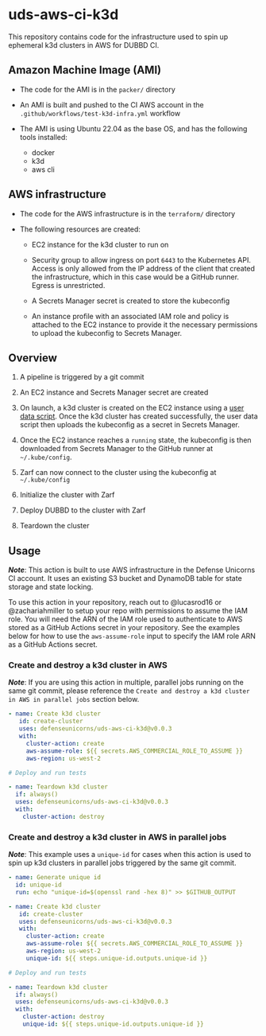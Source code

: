 # uds-aws-ci-k3d

This repository contains code for the infrastructure used to spin up ephemeral k3d clusters in AWS for DUBBD CI.

## Amazon Machine Image (AMI)

- The code for the AMI is in the `packer/` directory

- An AMI is built and pushed to the CI AWS account in the `.github/workflows/test-k3d-infra.yml` workflow

- The AMI is using Ubuntu 22.04 as the base OS, and has the following tools installed:
  - docker
  - k3d
  - aws cli

## AWS infrastructure

- The code for the AWS infrastructure is in the `terraform/` directory

- The following resources are created:
  - EC2 instance for the k3d cluster to run on

  - Security group to allow ingress on port `6443` to the Kubernetes API. Access is only allowed from the IP address of the client that created the infrastructure, which in this case would be a GitHub runner. Egress is unrestricted.

  - A Secrets Manager secret is created to store the kubeconfig

  - An instance profile with an associated IAM role and policy is attached to the EC2 instance to provide it the necessary permissions to upload the kubeconfig to Secrets Manager.

## Overview

1. A pipeline is triggered by a git commit

1. An EC2 instance and Secrets Manager secret are created

1. On launch, a k3d cluster is created on the EC2 instance using a [user data script](https://docs.aws.amazon.com/AWSEC2/latest/UserGuide/user-data.html#user-data-shell-scripts). Once the k3d cluster has created successfully, the user data script then uploads the kubeconfig as a secret in Secrets Manager.

1. Once the EC2 instance reaches a `running` state, the kubeconfig is then downloaded from Secrets Manager to the GitHub runner at `~/.kube/config`.

1. Zarf can now connect to the cluster using the kubeconfig at `~/.kube/config`

1. Initialize the cluster with Zarf

1. Deploy DUBBD to the cluster with Zarf

1. Teardown the cluster

## Usage

***Note***: This action is built to use AWS infrastructure in the Defense Unicorns CI account. It uses an existing S3 bucket and DynamoDB table for state storage and state locking.

To use this action in your repository, reach out to @lucasrod16 or @zachariahmiller to setup your repo with permissions to assume the IAM role. You will need the ARN of the IAM role used to authenticate to AWS stored as a GitHub Actions secret in your repository. See the examples below for how to use the `aws-assume-role` input to specify the IAM role ARN as a GitHub Actions secret.

### Create and destroy a k3d cluster in AWS

***Note***: If you are using this action in multiple, parallel jobs running on the same git commit, please reference the `Create and destroy a k3d cluster in AWS in parallel jobs` section below.

```yaml
- name: Create k3d cluster
   id: create-cluster
   uses: defenseunicorns/uds-aws-ci-k3d@v0.0.3
   with:
     cluster-action: create
     aws-assume-role: ${{ secrets.AWS_COMMERCIAL_ROLE_TO_ASSUME }}
     aws-region: us-west-2

# Deploy and run tests

- name: Teardown k3d cluster
  if: always()
  uses: defenseunicorns/uds-aws-ci-k3d@v0.0.3
  with:
    cluster-action: destroy
```


### Create and destroy a k3d cluster in AWS in parallel jobs

***Note***: This example uses a `unique-id` for cases when this action is used to spin up k3d clusters in parallel jobs triggered by the same git commit.

```yaml
- name: Generate unique id
  id: unique-id
  run: echo "unique-id=$(openssl rand -hex 8)" >> $GITHUB_OUTPUT

- name: Create k3d cluster
   id: create-cluster
   uses: defenseunicorns/uds-aws-ci-k3d@v0.0.3
   with:
     cluster-action: create
     aws-assume-role: ${{ secrets.AWS_COMMERCIAL_ROLE_TO_ASSUME }}
     aws-region: us-west-2
     unique-id: ${{ steps.unique-id.outputs.unique-id }}

# Deploy and run tests

- name: Teardown k3d cluster
  if: always()
  uses: defenseunicorns/uds-aws-ci-k3d@v0.0.3
  with:
    cluster-action: destroy
    unique-id: ${{ steps.unique-id.outputs.unique-id }}
```
